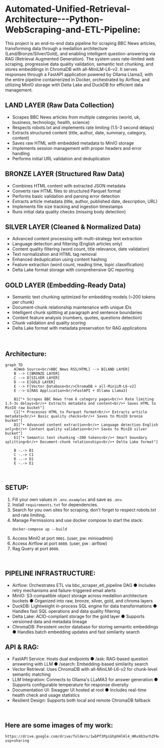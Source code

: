 # Automated-Unified-Retrieval-Architecture---Python-WebScraping-and-ETL-Pipeline:

This project is an end-to-end data pipeline for scraping BBC News articles, transforming data through a medallion architecture (Land/Bronze/Silver/Gold), and enabling intelligent question-answering via RAG (Retrieval Augmented Generation). The system uses rate-limited web scraping, progressive data quality validation, semantic text chunking, and stores embeddings in ChromaDB with all-MiniLM-L6-v2. It serves responses through a FastAPI application powered by Ollama Llama3, with the entire pipeline containerized in Docker, orchestrated by Airflow, and utilizing MinIO storage with Delta Lake and DuckDB for efficient data management.

## LAND LAYER (Raw Data Collection)
- Scrapes BBC News articles from multiple categories (world, uk, business, technology, health, science)
- Respects robots.txt and implements rate limiting (1.5-3 second delays)
- Extracts structured content (title, author, date, summary, category, content)
- Saves raw HTML with embedded metadata to MinIO storage
- Implements session management with proper headers and error handling
- Performs initial URL validation and deduplication

## BRONZE LAYER (Structured Raw Data)
- Combines HTML content with extracted JSON metadata
- Converts raw HTML files to structured Parquet format
- Performs basic validation and parsing error detection
- Extracts article metadata (title, author, published date, description, URL)
- Implements file size tracking and ingestion timestamps
- Runs initial data quality checks (missing body detection)

## SILVER LAYER (Cleaned & Normalized Data)
- Advanced content processing with multi-strategy text extraction
- Language detection and filtering (English articles only)
- Content quality filtering (word count, title relevance, date validation)
- Text normalization and HTML tag removal
- Enhanced deduplication using content hashing
- Feature extraction (word count, reading time, topic classification)
- Delta Lake format storage with comprehensive QC reporting

## GOLD LAYER (Embedding-Ready Data)
- Semantic text chunking optimized for embedding models (~200 tokens per chunk)
- Document-chunk relationship maintenance with unique IDs
- Intelligent chunk splitting at paragraph and sentence boundaries
- Content feature analysis (numbers, quotes, questions detection)
- Chunk validation and quality scoring
- Delta Lake format with metadata preservation for RAG applications
<br><br><br>
## Architecture:
```mermaid
graph TD
    A[Web Source<br/>BBC News RSS/HTML] --> B[LAND LAYER]
    B --> C[BRONZE LAYER]
    C --> D[SILVER LAYER] 
    D --> E[GOLD LAYER]
    E --> F[Vector Database<br/>ChromaDB + all-MiniLM-L6-v2]
    E --> G[RAG Application<br/>FastAPI + Ollama Llama3]
    
    B1["• Scrapes BBC News from 6 category pages<br/>• Rate limiting 1.5-3s delays<br/>• Extracts metadata and content<br/>• Saves HTML to MinIO raw bucket"]
    C1["• Processes HTML to Parquet format<br/>• Extracts article metadata<br/>• Basic quality checks<br/>• Saves to MinIO bronze bucket"]
    D1["• Advanced content extraction<br/>• Language detection English only<br/>• Content quality validation<br/>• Saves to MinIO silver bucket"]
    E1["• Semantic text chunking ~200 tokens<br/>• Smart boundary splitting<br/>• Document-chunk relationships<br/>• Delta Lake format"]
    
    B -.-> B1
    C -.-> C1
    D -.-> D1
    E -.-> E1
```
<br>

## SETUP:
1. Fill your own values in ```.env.examples``` and save as ```.env```.
2. Install ```requirements.txt``` for dependencies.
3. Search for you own sites for scraping, don't forget to respect robots.txt and rate limiting.
4. Manage Permissions and use docker compose to start the stack:
    ```
   docker-compose up --build
    ```
6. Access MinIO at port ```9001```. (user, pw: minioadmin)
7. Access Airflow at port ```8080```. (user, pw : airflow)
8. Rag Query at port ```8000```.
  
<br>

## PIPELINE INFRASTRUCTURE:
- Airflow: Orchestrates ETL via bbc_scraper_etl_pipeline DAG
  ● Includes retry mechanisms and failure-triggered email alerts
- MinIO: S3-compatible object storage across medallion architecture buckets
  ● Organized into raw, bronze, silver, gold, and chroma layers
- DuckDB: Lightweight in-process SQL engine for data transformations
  ● Handles fast SQL operations and data quality filtering
- Delta Lake: ACID-compliant storage for the gold layer
  ● Supports versioned data and metadata lineage
- ChromaDB: Persistent vector database for storing semantic embeddings
  ● Handles batch embedding updates and fast similarity search

## API & RAG: 
- FastAPI Service: Hosts dual endpoints
  ● /ask: RAG-based question answering with LLM
  ● /search: Embedding-based similarity search
- Vector Retrieval: Uses ChromaDB with all-MiniLM-L6-v2 for chunk-level semantic matching
- LLM Integration: Connects to Ollama's LLaMA3 for answer generation
  ● Supports configurable temperature for response diversity
- Documentation UI: Swagger UI hosted at root
  ● Includes real-time health check and usage statistics
- Resilient Design: Supports both local and remote ChromaDB fallback

<br>

## Here are some images of my work:   
    https://drive.google.com/drive/folders/1wbPf3PpiGhphHlHl4_HRvX03arhZF6ce?usp=sharing

